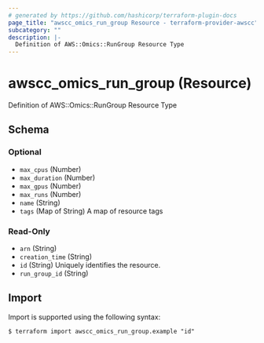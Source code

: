 ```yaml
---
# generated by https://github.com/hashicorp/terraform-plugin-docs
page_title: "awscc_omics_run_group Resource - terraform-provider-awscc"
subcategory: ""
description: |-
  Definition of AWS::Omics::RunGroup Resource Type
---
```


# awscc_omics_run_group (Resource)

Definition of AWS::Omics::RunGroup Resource Type



<!-- schema generated by tfplugindocs -->
## Schema

### Optional

- `max_cpus` (Number)
- `max_duration` (Number)
- `max_gpus` (Number)
- `max_runs` (Number)
- `name` (String)
- `tags` (Map of String) A map of resource tags

### Read-Only

- `arn` (String)
- `creation_time` (String)
- `id` (String) Uniquely identifies the resource.
- `run_group_id` (String)

## Import

Import is supported using the following syntax:

```shell
$ terraform import awscc_omics_run_group.example "id"
```
